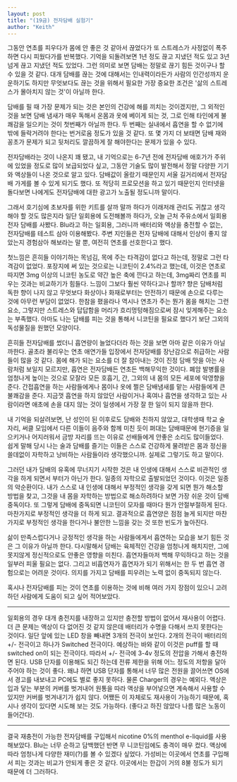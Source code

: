 ```yaml
---
layout: post
title: "(19금) 전자담배 실험기"
author: "Keith"
---
```



그동안 연초를 피우다가 몸에 안 좋은 것 같아서 끊었다가 또 스트레스가 사정없이 폭주하면 다시 피웠다가를 반복했다. 기억을 되돌려보면 1년 정도 끊고 지냈던 적도 있고 3년 넘게 끊고 지냈던 적도 있었다. 그런 의미로 보면 담배는 정말로 끊기 힘든 것이구나 할 수 있을 것 같다. 대개 담배를 끊는 것에 대해서는 인내력이라든가 사람의 인간성까지 운운하기도 하지만 무엇보다도 끊는 것을 위해서 필요한 가장 중요한 조건은 '삶의 스트레스가 몰아치지 않는 것'이 아닐까 한다.




담배를 필 때 가장 문제가 되는 것은 본인의 건강에 해를 끼치는 것이겠지만, 그 외적인 것을 보면 담배 냄새가 매우 독해서 온몸과 옷에 베이게 되는 것, 그로 인해 타인에게 불쾌감을 일으키는 것이 첫번째가 아닐까 한다. 두 번째는 실내에서 흡연을 할 수 없기에 밖에 들락거려야 한다는 번거로움 정도가 있을 것 같다. 또 몇 가지 더 보태면 담배 재와 꽁초가 문제가 되고 뒷처리도 깔끔하게 잘 해야한다는 문제가 있을 수 있다.




전자담배라는 것이 나온지 꽤 됐고, 내 기억으로는 6-7년 전에 전자담배 애호가가 주위에 있었을 정도로 많이 보급되었다 싶고, 그동안 기술도 많이 발전해서 정말 다양한 기기와 액상들이 나온 것으로 알고 있다. 담배값이 올랐기 때문인지 서울 길거리에서 전자담배 가게를 볼 수 있게 되기도 했다. 또 적당히 프로모션을 하고 있기 때문인지 인터넷을 돌다보면 나에게도 전자담배에 대한 광고가 노출될 정도니까 말이다.




그래서 호기심에 초보자를 위한 키트를 살까 말까 하다가 이래저래 관리도 귀찮고 생각해야 할 것도 많은지라 일단 일회용에 도전해볼까 하다가, 오늘 근처 주유소에서 일회용 전자 담배를 사봤다. Blu라고 하는 일회용, 그러니까 배터리와 액상을 충전할 수 없는, 전자담배를 테스트 삼아 이용해봤다. 주변 지인들은 전자 담배에 대해서 인상이 좋지 않았는지 경험삼아 해보라는 말 뿐, 여전히 연초를 선호한다고 했다.




첫느낌은 흔히들 이야기하는 목넘김, 목에 주는 타격감이 없다고 하는데, 정말로 그런 타격감이 없었다. 포장지에 써 있는 것으로는 니코틴이 2.4%라고 했는데, 이것은 연초로 따지면 3mg 이상의 니코틴 농도로 약간 높은 축에 낀다고 하는데, 3mg짜리 연초를 피우는 것과는 비교하기가 힘들다. 느낌이 그보다 훨씬 약하다고나 할까? 향은 담배처럼 독한 향이 나지 않고 무엇보다 화상이나 화재로부터는 안전하기 때문에 손으로 다루는 것에 아무런 부담이 없었다. 한참을 폈을라나 역시나 연초가 주는 뭔가 몸을 해치는 그런 요소, 그렇지만 스트레스와 답답함을 머리가 흐리멍텅해짐으로써 잠시 잊게해주는 요소는 부족했다. 아마도 나는 담배를 피는 것을 통해서 니코틴을 필요로 했다기 보단 그외의 독성물질을 원했던 모양이다. 




흔히들 전자담배를 썼더니 흡연량이 늘었다더라 하는 것을 보면 아마 같은 이유가 아닐까한다. 골초라 불리우는 연초 애연가들 입장에서 전자담배를 장난감으로 취급하는 사람들이 많을 것 같다. 몸에 해가 되는 요소를 더 잘 참아내는 것이 진정 담배 맛을 아는 사람처럼 보일지 모르지만, 흡연은 전자담배든 연초든 백해무익한 것이다. 폐암 발병률을 엄청나게 높이는 것으로 모잘라 모든 호흡기, 간, 그외의 내 몸의 모든 세포에 악영향을 준다. 간접흡연을 하는 사람들에게나 몸이나 옷에 쩔은 담배냄새를 맡는 사람들에게 큰 불쾌감을 준다. 지금껏 흡연을 하지 않았던 사람이거나 혹여나 흡연을 생각하고 있는 사람이라면 애초에 손을 대지 않는 것이 일생에서 가장 잘 한 일이 되지 않을까 한다.




내 기억을 되살려보면, 난 성인이 된 이후로도 담배와 친하지 않았고, 대학생때 학교 술자리, 써클 모임에서 다른 이들이 음주와 함께 미친 듯이 펴대는 담배때문에 현기증을 일으키거나 어지러워서 금방 자리를 뜨는 이유로 선배들에게 안좋은 소리도 많이들었다. 쉽게 말해 당시 나는 술과 담배를 즐기는 이들은 스스로 건강하게 물려받은 몸과 정신을 쓸데없이 자학하고 낭비하는 사람들이라 생각했으니까. 실제로 그렇기도 하고 말이다. 




그러던 내가 담배의 유혹에 무너지기 시작한 것은 내 인생에 대해서 스스로 비관적인 생각을 하게 되면서 부터가 아닌가 한다. 일종의 자학으로 출발되었던 것이다. 이것은 일종의 악순환이다. 내가 스스로 내 인생에 대해서 부정적인 생각을 갖게 되면 뭔가 해소할 방법을 찾고, 그것을 내 몸을 자학하는 방법으로 해소하려하다 보면 가장 쉬운 것이 담배 중독이다. 또 그렇게 담배에 중독되면 니코틴이 모자를 때마다 뭔가 안절부절하게 된다. 마찬가지로 부정적인 생각을 더 하게 되고. 결과적으로 흡연양은 점점 늘게 되지만 마찬가지로 부정적인 생각을 한다거나 불안한 느낌을 갖는 것 또한 빈도가 높아진다.




삶이 만족스럽다거나 긍정적인 생각을 하는 사람들에게서 흡연하는 모습을 보기 힘든 것은 그 이유가 아닐까 한다. 다시말해서 담배는 육체적인 건강을 엄청나게 해치지만, 그에 못지않게 정신적으로도 안좋은 영향을 미친다. 흡연자들마저 백해 무익하다고 하는 것을 일부러 피울 필요는 없다. 그리고 비흡연자가 흡연자가 되기 위해서는 한 두 번 흡연 경험으로는 어려운 것이다. 의지를 가지고 담배를 피우려는 노력 없이 중독되지 않는다.




혹시나 전자담배를 피는 것이 연초를 이용하는 것에 비해 여러 가지 장점이 있으니 고려하던 사람에게 도움이 되고 싶어 적어보았다. 




------------

일회용의 경우 대개 충전지를 내장하고 있지만 충전할 방법이 없어서 재사용이 어렵다. 더 큰 문제는 액상이 다 없어진 것 같지 않은데 배터리가 수명을 다해서 쓰지 못한다는 것이다. 일단 앞에 있는 LED 창을 빼내면 3개의 전극이 보인다. 2개의 전극이 배터리의 +/- 전극이고 하나가 Switched 전극이다. 예상하는 바와 같이 이것은 puff를 할 때 switched on이 되는 전극이다. 따라서 +/- 전극에 3-4v 정도의 전압을 가해서 충전하면 된다. USB 단자를 이용해도 되긴 하는데 전류 제한을 위해 어느 정도의 저항을 달아주어야 하는 것이 좋다. 왜냐 하면 USB 단자를 통해서 너무 많은 전원을 끌어쓰면 OS에서 경고를 내보내고 PC에도 별로 좋지 못하다. 물론 Charger의 경우는 예외다. 액상은 입과 닿는 부분의 커버를 벗겨내어 원통을 따라 액상을 부어넣으면 계속해서 사용할 수 있지만 커버를 벗겨내기가 쉽지 않다. 어쨌든 이 자체로도 재사용이 가능하기 때문에, 혹시나 생각이 있다면 시도해 보는 것도 가능하다. (좋다고 하진 않았다 나름 많은 노동이 들어간다).

-------------

결국 재충전이 가능한 전자담배를 구입해서 nicotine 0%의 menthol e-liquid를 사용해보았다. Blu는 너무 순하고 담백했던 반면 무 니코틴임에도 충격이 매우 컸다. 액상에 따라 엄청나게 다양한 재미(?)를 볼 수 있겠다 싶었다. 가성비는 이곳에서 연초를 구입해서 피는 것과는 비교가 안되게 좋은 것 같다. 이곳에서는 한갑이 거의 8불 정도가 되기 때문에 더 그러하다.





